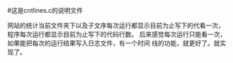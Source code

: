 #这是cntlines.c的说明文件

网站的统计当前文件夹下以及子文序每次运行都显示目前为止写下的代看一次，
程序每次运行都显示目前为止写下的代码行数。
后来感觉每次运行只能看一次，如果能把每次的运行结果写入日志文件，有一个时间
线的功能，就更好了。就实现了。

